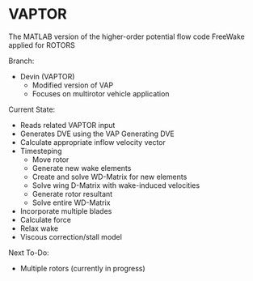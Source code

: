 # VAPTOR
The MATLAB version of the higher-order potential flow code FreeWake applied for ROTORS

Branch:
- Devin (VAPTOR)
    - Modified version of VAP 
    - Focuses on multirotor vehicle application

Current State:
- Reads related VAPTOR input
- Generates DVE using the VAP Generating DVE
- Calculate appropriate inflow velocity vector
- Timesteping
    - Move rotor
    - Generate new wake elements
	- Create and solve WD-Matrix for new elements
	- Solve wing D-Matrix with wake-induced velocities
    - Generate rotor resultant
	- Solve entire WD-Matrix
- Incorporate multiple blades
- Calculate force
- Relax wake
- Viscous correction/stall model

Next To-Do:
- Multiple rotors (currently in progress)
